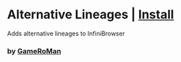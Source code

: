 # Alternative Lineages | [Install](https://userscripts.rman.dev/infinite-craft/alt-lineages/index.user.js)

Adds alternative lineages to InfiniBrowser

### by [GameRoMan](https://github.com/GameRoMan)
